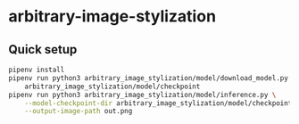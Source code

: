 # arbitrary-image-stylization

## Quick setup

```bash
pipenv install
pipenv run python3 arbitrary_image_stylization/model/download_model.py \
    arbitrary_image_stylization/model/checkpoint
pipenv run python3 arbitrary_image_stylization/model/inference.py \
    --model-checkpoint-dir arbitrary_image_stylization/model/checkpoint \
    --output-image-path out.png
```
